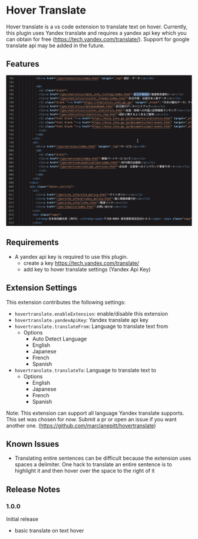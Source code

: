 # Hover Translate

Hover translate is a vs code extension to translate text on hover.  Currently, this plugin uses Yandex translate and requires a yandex api key which you can obtain for free (https://tech.yandex.com/translate/). Support for google translate api may be added in the future.

## Features

![translate](./demo/demo.gif)

## Requirements

* A yandex api key is required to use this plugin.
  * create a key https://tech.yandex.com/translate/
  * add key to hover translate settings (Yandex Api Key)

## Extension Settings

This extension contributes the following settings:

* `hovertranslate.enableExtension`: enable/disable this extension
* `hovertranslate.yandexApiKey`: Yandex translate api key
* `hovertranslate.translateFrom`: Language to translate text from
  * Options
    * Auto Detect Language
    * English
    * Japanese
    * French
    * Spanish
* `hovertranslate.translateTo`: Language to translate text to
  * Options
    * English
    * Japanese
    * French
    * Spanish

Note: This extension can support all language Yandex translate supports. This set was chosen for now. Submit a pr or open an issue if you want another one. (https://github.com/marclanepitt/hovertranslate)

## Known Issues

* Translating entire sentences can be difficult because the extension uses spaces a delimiter.  One hack to translate an entire sentence is to highlight it and then hover over the space to the right of it

## Release Notes

### 1.0.0

Initial release
* basic translate on text hover